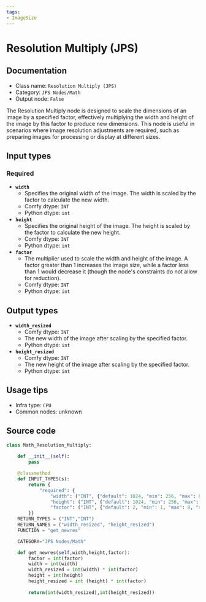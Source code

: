 ```yaml
---
tags:
- ImageSize
---
```


# Resolution Multiply (JPS)
## Documentation
- Class name: `Resolution Multiply (JPS)`
- Category: `JPS Nodes/Math`
- Output node: `False`

The Resolution Multiply node is designed to scale the dimensions of an image by a specified factor, effectively multiplying the width and height of the image by this factor to produce new dimensions. This node is useful in scenarios where image resolution adjustments are required, such as preparing images for processing or display at different sizes.
## Input types
### Required
- **`width`**
    - Specifies the original width of the image. The width is scaled by the factor to calculate the new width.
    - Comfy dtype: `INT`
    - Python dtype: `int`
- **`height`**
    - Specifies the original height of the image. The height is scaled by the factor to calculate the new height.
    - Comfy dtype: `INT`
    - Python dtype: `int`
- **`factor`**
    - The multiplier used to scale the width and height of the image. A factor greater than 1 increases the image size, while a factor less than 1 would decrease it (though the node's constraints do not allow for reduction).
    - Comfy dtype: `INT`
    - Python dtype: `int`
## Output types
- **`width_resized`**
    - Comfy dtype: `INT`
    - The new width of the image after scaling by the specified factor.
    - Python dtype: `int`
- **`height_resized`**
    - Comfy dtype: `INT`
    - The new height of the image after scaling by the specified factor.
    - Python dtype: `int`
## Usage tips
- Infra type: `CPU`
- Common nodes: unknown


## Source code
```python
class Math_Resolution_Multiply:
    
    def __init__(self):
        pass

    @classmethod
    def INPUT_TYPES(s):
        return {
            "required": {
                "width": ("INT", {"default": 1024, "min": 256, "max": 8192, "step": 16}),
                "height": ("INT", {"default": 1024, "min": 256, "max": 8192, "step": 16}),
                "factor": ("INT", {"default": 2, "min": 1, "max": 8, "step": 1}),
        }}
    RETURN_TYPES = ("INT","INT")
    RETURN_NAMES = ("width_resized", "height_resized")
    FUNCTION = "get_newres"

    CATEGORY="JPS Nodes/Math"

    def get_newres(self,width,height,factor):
        factor = int(factor)
        width = int(width)
        width_resized = int(width) * int(factor)
        height = int(height)
        height_resized = int (height) * int(factor)
            
        return(int(width_resized),int(height_resized))

```
